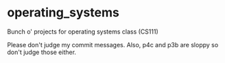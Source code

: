# operating_systems
Bunch o' projects for operating systems class (CS111) 

Please don't judge my commit messages. 
Also, p4c and p3b are sloppy so don't judge those either. 
